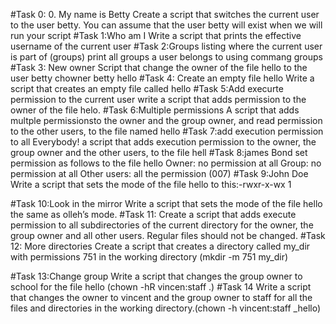 #Task 0: 0. My name is Betty
Create a script that switches the current user to the user betty.
You can assume that the user betty will exist when we will run your script
#Task 1:Who am I
Write a script that prints the effective username of the current user
#Task 2:Groups listing where the current user is part of (groups)
print all groups a user belongs to using commang groups
#Task 3: New owner
Script that change the owner of the file hello to the user betty
chowner betty hello
#Task 4: Create an empty file hello
Write a script that creates an empty file called hello
#Task 5:Add execurte permission to the current user
write a script that adds permission to the owner of the file helo.
#Task 6:Multiple permissions
A script that adds multple permissionsto the owner and the group owner, and read permission to the other users, to the file named hello
#Task 7:add execution permission to all Everybody!
a script that adds execution permission to the owner, the group owner and the other users, to the file hell
#Task 8:james Bond
set permission as follows to the file hello Owner: no permission at all Group: no permission at all Other users: all the permission (007)
#Task 9:John Doe
Write a script that sets the mode of the file hello to this:-rwxr-x-wx 1

#Task 10:Look in the mirror
Write a script that sets the mode of the file hello the same as olleh’s mode.
#Task 11:
Create a script that adds execute permission to all subdirectories of the current directory for the owner, the group owner and all other users. Regular files should not be changed.
#Task 12: More directories
Create a script that creates a directory called my_dir with permissions 751 in the working directory (mkdir -m 751 my_dir)

#Task 13:Change group
Write a script that changes the group owner to school for the file hello (chown -hR vincen:staff .)
#Task 14
Write a script that changes the owner to vincent and the group owner to staff for all the files and directories in the working directory.(chown -h vincent:staff _hello)
